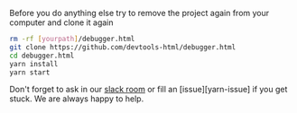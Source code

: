 Before you do anything else try to remove the project again from your computer and clone it again

```bash
rm -rf [yourpath]/debugger.html
git clone https://github.com/devtools-html/debugger.html
cd debugger.html
yarn install
yarn start
```

Don't forget to ask in our [slack room][slack] or fill an [issue][yarn-issue] if you get stuck.
We are always happy to help.

[slack]:https://devtools-html-slack.herokuapp.com/
